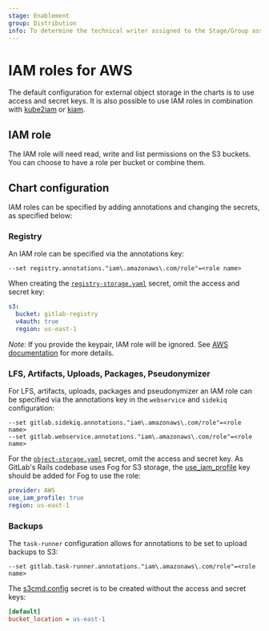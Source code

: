 ```yaml
---
stage: Enablement
group: Distribution
info: To determine the technical writer assigned to the Stage/Group associated with this page, see https://about.gitlab.com/handbook/engineering/ux/technical-writing/#designated-technical-writers
---
```


# IAM roles for AWS

The default configuration for external object storage in the charts is to use access and secret keys.
It is also possible to use IAM roles in combination with [kube2iam](https://github.com/jtblin/kube2iam) or [kiam](https://github.com/uswitch/kiam).

## IAM role

The IAM role will need read, write and list permissions on the S3 buckets. You can choose to have a role per bucket or combine them.

## Chart configuration

IAM roles can be specified by adding annotations and changing the secrets, as specified below:

### Registry

An IAM role can be specified via the annotations key:

```plaintext
--set registry.annotations."iam\.amazonaws\.com/role"=<role name>
```

When creating the [`registry-storage.yaml`](../../charts/registry/index.md#storage) secret, omit the access and secret key:

```yaml
s3:
  bucket: gitlab-registry
  v4auth: true
  region: us-east-1
```

*Note*: If you provide the keypair, IAM role will be ignored. See [AWS documentation](https://docs.aws.amazon.com/sdk-for-java/v1/developer-guide/credentials.html#credentials-default) for more details.

### LFS, Artifacts, Uploads, Packages, Pseudonymizer

For LFS, artifacts, uploads, packages and pseudonymizer an IAM role can be specified via the annotations key in the `webservice` and `sidekiq` configuration:

```shell
--set gitlab.sidekiq.annotations."iam\.amazonaws\.com/role"=<role name>
--set gitlab.webservice.annotations."iam\.amazonaws\.com/role"=<role name>
```

For the [`object-storage.yaml`](../../charts/globals.md#connection) secret, omit the access and secret key.
As GitLab's Rails codebase uses Fog for S3 storage, the [use_iam_profile](https://docs.gitlab.com/ee/administration/job_artifacts.html#s3-compatible-connection-settings) key should be added for Fog to use the role:

```yaml
provider: AWS
use_iam_profile: true
region: us-east-1
```

### Backups

The `task-runner` configuration allows for annotations to be set to upload backups to S3:

```shell
--set gitlab.task-runner.annotations."iam\.amazonaws\.com/role"=<role name>
```

The [s3cmd.config](./index.md#backups-storage-example) secret is to be created without the access and secret keys:

```ini
[default]
bucket_location = us-east-1
```
